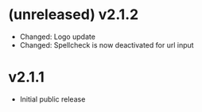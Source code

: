 # (unreleased) v2.1.2

- Changed: Logo update
- Changed: Spellcheck is now deactivated for url input

# v2.1.1

- Initial public release
